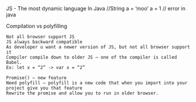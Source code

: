 JS - The most dynamic language
In Java
//String a = ‘moo’
a = 1 // error in java


Compilation vs polyfilling
```
Not all browser support JS
JS always backward compatible
As developer u want a newer version of JS, but not all browser support it
Compiler compile down to older JS – one of the compiler is called Babel.
Ex: let x = “2” -> var x = “2”

```

```
Promise() – new feature 
Need polyfill – polyfill is a new code that when you import into your project give you that feature 
Rewrite the promise and allow you to run in older browser.
```

